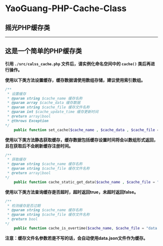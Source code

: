 # YaoGuang-PHP-Cache-Class
## 摇光PHP缓存类

***

## 这是一个简单的PHP缓存类 

**引用 `./src/calss_cache.php` 文件后，请实例化命名空间中的 `cache()` 类后再进行操作。**

**使用以下类方法设置缓存，缓存数据请使用数组存储，建议使用索引数组。**

```php
/**
 * 设置缓存
 * @param string $cache_name 缓存名称
 * @param array $cache_data 缓存数据
 * @param string $cache_file 缓存文件名称
 * @param int $cache_update_time 缓存更新时间
 * @return array|bool
 * @throws Exception
*/
    public function set_cache($cache_name , $cache_data , $cache_file = "data.json" , $cache_update_time = 120)
```

**使用以下类方法静态获取缓存，缓存数据包括缓存设置时间将会以数组形式返回，且在获取后不会刷新缓存注册时间。**

```php
/**
 * 获取缓存
 * @param string $cache_name 缓存名称
 * @param string $cache_file 缓存文件名称
 * @return array|bool
*/
    public function cache_static_get_data($cache_name , $cache_file = "data.json")
```

**使用以下类方法查询缓存是否超时，超时返回true，未超时返回false。**
```php
/**
 * 检测缓存是否过期
 * @param string $cache_name 缓存名称
 * @param string $cache_file 缓存文件名称
 * @return bool
*/
    public function cache_is_overtime($cache_name, $cache_file = "data.json")
```

**注意：缓存文件名参数若是不写的话，会自动使用data.json文件作为缓存。**
